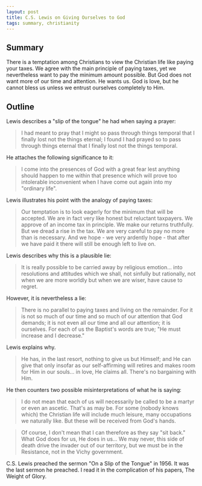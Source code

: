 ```yaml
---
layout: post
title: C.S. Lewis on Giving Ourselves to God
tags: summary, christianity
---
```


## Summary

There is a temptation among Christians to view the Christian life like paying your taxes. We agree with the main principle of paying taxes, yet we nevertheless want to pay the minimum amount possible. But God does not want more of our time and attention. He wants us. God is love, but he cannot bless us unless we entrust ourselves completely to Him.

## Outline

Lewis describes a "slip of the tongue" he had when saying a prayer:

> I had meant to pray that I might so pass through things temporal that I finally lost not the things eternal; I found I had prayed so to pass through things eternal that I finally lost not the things temporal.

He attaches the following significance to it:

> I come into the presences of God with a great fear lest anything should happen to me within that presence which will prove too intolerable inconvenient when I have come out again into my "ordinary life".

Lewis illustrates his point with the analogy of paying taxes:

> Our temptation is to look eagerly for the minimum that will be accepted. We are in fact very like honest but reluctant taxpayers. We approve of an income tax in principle. We make our returns truthfully. But we dread a rise in the tax. We are very careful to pay no more than is necessary. And we hope - we very ardently hope - that after we have paid it there will still be enough left to live on.

Lewis describes why this is a plausible lie:

> It is really possible to be carried away by religious emotion... into resolutions and attitudes which we shall, not sinfully but rationally, not when we are more worldly but when we are wiser, have cause to regret.

However, it is nevertheless a lie:

> There is no parallel to paying taxes and living on the remainder. For it is not so much of our time and so much of our attention that God demands; it is not even all our time and all our attention; it is ourselves. For each of us the Baptist's words are true; "He must increase and I decrease."

Lewis explains why.

> He has, in the last resort, nothing to give us but Himself; and He can give that only insofar as our self-affirming will retires and makes room for Him in our souls... in love, He claims all. There's no bargaining with Him.

He then counters two possible misinterpretations of what he is saying:

> I do not mean that each of us will necessarily be called to be a martyr or even an ascetic. That's as may be. For some (nobody knows which) the Christian life will include much leisure, many occupations we naturally like. But these will be received from God's hands.

> Of course, I don't mean that I can therefore as they say "sit back." What God does for us, He does in us... We may never, this side of death drive the invader out of our territory, but we must be in the Resistance, not in the Vichy government.

C.S. Lewis preached the sermon "On a Slip of the Tongue" in 1956. It was the last sermon he preached. I read it in the complication of his papers, The Weight of Glory.
